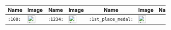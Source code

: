 | Name | Image | Name | Image | Name | Image | Name | Image |
| --- | --- | --- | --- | --- | --- | --- | --- |
| `:100:` | <img src="https://github.githubassets.com/images/icons/emoji/unicode/1f4af.png?v8" alt="100" width="24" height="24" /> | `:1234:` | <img src="https://github.githubassets.com/images/icons/emoji/unicode/1f522.png?v8" alt="1234" width="24" height="24" /> | `:1st_place_medal:` | <img src="https://github.githubassets.com/images/icons/emoji/unicode/1f947.png?v8" alt="1st_place_medal" width="24" height="24" /> |  |  |
